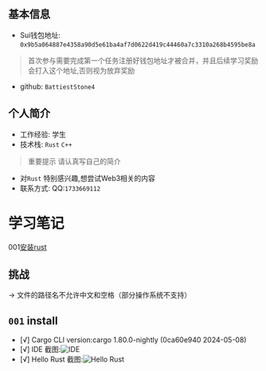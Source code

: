 ## 基本信息
- Sui钱包地址: `0x9b5a064887e4358a90d5e61ba4af7d0622d419c44460a7c3310a268b4595be8a`
> 首次参与需要完成第一个任务注册好钱包地址才被合并，并且后续学习奖励会打入这个地址,否则视为放弃奖励
- github: `BattiestStone4`

## 个人简介
- 工作经验: 学生
- 技术栈: `Rust` `C++`
> 重要提示 请认真写自己的简介
- 对`Rust` 特别感兴趣,想尝试Web3相关的内容
- 联系方式: QQ:`1733669112`


# 学习笔记
001[安装rust](notes/001_install.md)

## 挑战
-> 文件的路径名不允许中文和空格（部分操作系统不支持）
##   `001`  install
- [√] Cargo CLI version:cargo 1.80.0-nightly (0ca60e940 2024-05-08)
- [√] IDE 截图:![IDE](./images/yourimage)
- [√] Hello Rust 截图:![Hello Rust](./images/yourimage)
